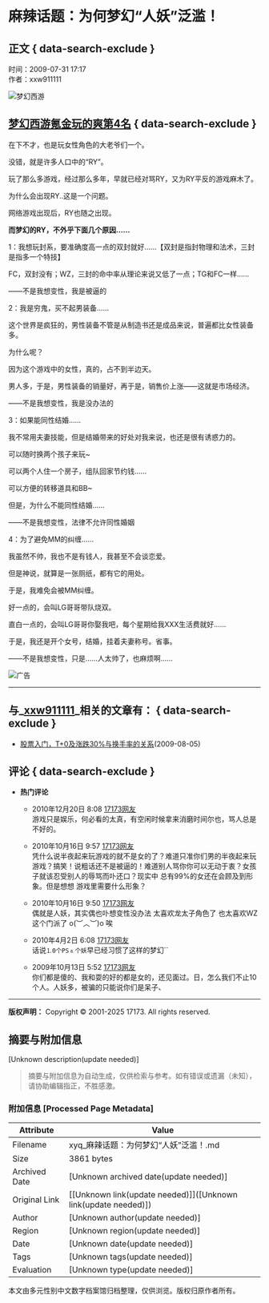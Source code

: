 # 麻辣话题：为何梦幻“人妖”泛滥！

## 正文 { data-search-exclude }


时间：2009-07-31 17:17  
作者：xxw911111

![梦幻西游](//i.17173cdn.com/0561y4/YWxqaGBf/gamebase/game-cover-horizontal/QKlNMobmEvAsAoE.jpg)

## [梦幻西游](https://newgame.17173.com/game-info-118.html)[氪金玩的爽第4名](https://newgame.17173.com/rank/info.html#氪金玩的爽) { data-search-exclude }

在下不才，也是玩女性角色的大老爷们一个。

没错，就是许多人口中的“RY”。

玩了那么多游戏，经过那么多年，早就已经对骂RY，又为RY平反的游戏麻木了。

为什么会出现RY..这是一个问题。

网络游戏出现后，RY也随之出现。

**而梦幻的RY，不外乎下面几个原因……**

1：我想玩封系，要准确度高一点的双封就好……【双封是指封物理和法术，三封是指多一个特技】

FC，双封没有；WZ，三封的命中率从理论来说又低了一点；TG和FC一样……

——不是我想变性，我是被逼的

2：我是穷鬼，买不起男装备……

这个世界是疯狂的，男性装备不管是从制造书还是成品来说，普遍都比女性装备多。

为什么呢？

因为这个游戏中的女性，真的，占不到半边天。

男人多，于是，男性装备的销量好，再于是，销售价上涨——这就是市场经济。

——不是我想变性，我是没办法的

3：如果能同性结婚……

我不常用夫妻技能，但是结婚带来的好处对我来说，也还是很有诱惑力的。

可以随时换两个孩子来玩~

可以两个人住一个房子，组队回家节约钱……

可以方便的转移道具和BB~

但是，为什么不能同性结婚……

——不是我想变性，法律不允许同性婚姻

4：为了避免MM的纠缠……

我虽然不帅，我也不是有钱人，我甚至不会谈恋爱。

但是神说，就算是一张厕纸，都有它的用处。

于是，我难免会被MM纠缠。

好一点的，会叫LG哥哥带队烧双。

直白一点的，会叫LG哥哥你娶我吧，每个星期给我XXX生活费就好……

于是，我还是开个女号，结婚，挂着夫妻称号。省事。

——不是我想变性，只是……人太帅了，也麻烦啊……

![广告](//ue.17173cdn.com/a/news/final/2014/img/eye02.gif)

---

## 与_[xxw911111](http://xyq.17173.com/tag/xxw911111)_相关的文章有： { data-search-exclude }

- [股票入门，T+0及涨跌30%与换手率的关系](http://xyq.17173.com/content/2009-08-05/1249444429.shtml)(2009-08-05)

## 评论 { data-search-exclude }

-   **热门评论**
    - 2010年12月20日 8:08 [17173网友](javascript:void\(0\))  
    游戏只是娱乐，何必看的太真，有空闲时候拿来消磨时间尔也，骂人总是不好的。
  
    - 2010年10月16日 9:57 [17173网友](javascript:void\(0\))  
    凭什么说半夜起来玩游戏的就不是女的了？难道只准你们男的半夜起来玩游戏？搞笑！说粗话还不是被逼的！难道别人骂你你可以无动于衷？女孩子就该忍受别人的辱骂而卟还口？现实中 总有99%的女还在会顾及到形象。但是想想 游戏里需要什么形象？
  
    - 2010年10月16日 9:50 [17173网友](javascript:void\(0\))  
    偶就是人妖，其实偶也卟想变性没办法 太喜欢龙太子角色了 也太喜欢WZ这个门派了 o(︶︿︶)o 唉
  
    - 2010年4月2日 6:08 [17173网友](javascript:void\(0\))  
    话说``⒈0个PS⒏个妖``早已经习惯了这样的梦幻``

    - 2009年10月13日 5:52 [17173网友](javascript:void\(0\))  
    你们都是傻的、我和耍的好的都是女的，还见面过。日，怎么我们不止10个人。人妖多，被骗的只能说你们是呆子、

---

**版权声明：** Copyright © 2001-2025 17173. All rights reserved.
<!-- tcd_original_link http://xyq.17173.com/content/2009-07-31/1249031849.shtml?_platform=PC -->


## 摘要与附加信息

<!-- tcd_abstract -->
[Unknown description(update needed)]
<!-- tcd_abstract_end -->

> 摘要与附加信息为自动生成，仅供检索与参考。如有错误或遗漏（未知），请协助编辑指正，不胜感激。

### 附加信息 [Processed Page Metadata]

| Attribute       | Value                                  |
|-----------------|----------------------------------------|
| Filename        | xyq_麻辣话题：为何梦幻“人妖”泛滥！.md                             |
| Size            | 3861 bytes                           |
| Archived Date   | [Unknown archived date(update needed)]                             |
| Original Link   | [[Unknown link(update needed)]]([Unknown link(update needed)])                       |
| Author          | [Unknown author(update needed)]                               |
| Region          | [Unknown region(update needed)]                               |
| Date            | [Unknown date(update needed)]                                 |
| Tags            | [Unknown tags(update needed)]                                 |
| Evaluation            | [Unknown type(update needed)]                                 |
<!-- tcd_table_end -->

本文由多元性别中文数字档案馆归档整理，仅供浏览。版权归原作者所有。
